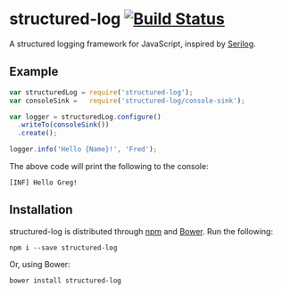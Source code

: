 # structured-log [![Build Status](https://travis-ci.org/structured-log/structured-log.svg)](https://travis-ci.org/structured-log/structured-log)

A structured logging framework for JavaScript, inspired by [Serilog](http://serilog.net/).

## Example

```js
var structuredLog = require('structured-log');
var consoleSink =   require('structured-log/console-sink');

var logger = structuredLog.configure()
  .writeTo(consoleSink())
  .create();

logger.info('Hello {Name}!', 'Fred');
```

The above code will print the following to the console:

    [INF] Hello Greg!

## Installation

structured-log is distributed through [npm](https://www.npmjs.com/package/structured-log) and [Bower](https://bower.io/). Run the following:

    npm i --save structured-log

Or, using Bower:

    bower install structured-log
